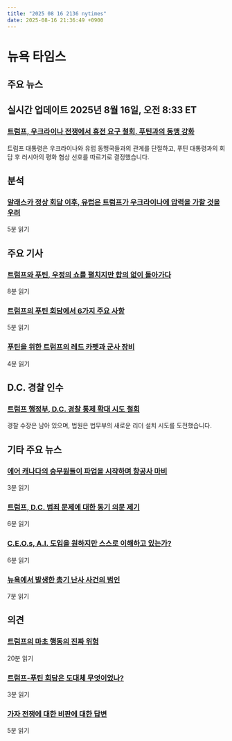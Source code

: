 ```yaml
---
title: "2025 08 16 2136 nytimes"
date: 2025-08-16 21:36:49 +0900
---
```


# 뉴욕 타임스
## 주요 뉴스

## 실시간 업데이트 **2025년 8월 16일, 오전 8:33 ET**
### [트럼프, 우크라이나 전쟁에서 휴전 요구 철회, 푸틴과의 동맹 강화](https://www.nytimes.com/live/2025/08/16/world/trump-putin-meeting-alaska)
트럼프 대통령은 우크라이나와 유럽 동맹국들과의 관계를 단절하고, 푸틴 대통령과의 회담 후 러시아의 평화 협상 선호를 따르기로 결정했습니다.

## 분석
### [알래스카 정상 회담 이후, 유럽은 트럼프가 우크라이나에 압력을 가할 것을 우려](https://www.nytimes.com/2025/08/16/world/europe/putin-trump-alaska-summit-ukraine.html)
5분 읽기

## 주요 기사
### [트럼프와 푸틴, 우정의 쇼를 펼치지만 합의 없이 돌아가다](https://www.nytimes.com/2025/08/15/us/politics/trump-putin-summit-ukrainians.html)
8분 읽기
### [트럼프의 푸틴 회담에서 6가지 주요 사항](https://www.nytimes.com/2025/08/15/us/politics/trump-putin-meeting-takeaways.html)
5분 읽기
### [푸틴을 위한 트럼프의 레드 카펫과 군사 장비](https://www.nytimes.com/2025/08/15/us/politics/trump-putin-alaska-scene.html)
4분 읽기

## D.C. 경찰 인수
### [트럼프 행정부, D.C. 경찰 통제 확대 시도 철회](https://www.nytimes.com/2025/08/15/us/washington-dc-police-trump-lawsuit.html)
경찰 수장은 남아 있으며, 법원은 법무부의 새로운 리더 설치 시도를 도전했습니다.

## 기타 주요 뉴스
### [에어 캐나다의 승무원들이 파업을 시작하며 항공사 마비](https://www.nytimes.com/2025/08/16/world/canada/air-canada-flight-attendant-strike.html)
3분 읽기
### [트럼프, D.C. 범죄 문제에 대한 동기 의문 제기](https://www.nytimes.com/2025/08/16/us/politics/trump-washington-crime.html)
6분 읽기
### [C.E.O.s, A.I. 도입을 원하지만 스스로 이해하고 있는가?](https://www.nytimes.com/2025/08/16/business/ceos-adopt-ai.html)
6분 읽기
### [뉴욕에서 발생한 총기 난사 사건의 범인](https://www.nytimes.com/2025/08/16/nyregion/park-avenue-gunman-profile.html)
7분 읽기

## 의견
### [트럼프의 마초 행동의 진짜 위험](https://www.nytimes.com/2025/08/16/opinion/trump-national-guard-crime-dc.html)
20분 읽기
### [트럼프-푸틴 회담은 도대체 무엇이었나?](https://www.nytimes.com/2025/08/15/opinion/trump-putin-alaska-meeting-ukraine.html)
3분 읽기
### [가자 전쟁에 대한 비판에 대한 답변](https://www.nytimes.com/2025/08/16/opinion/israel-hamas-gaza-starvation.html)
5분 읽기